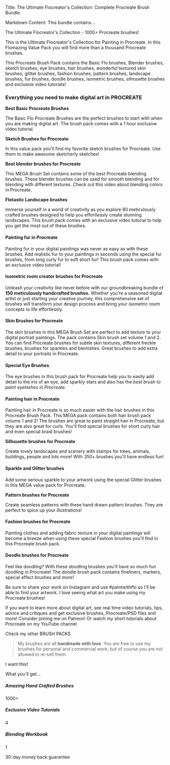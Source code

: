 Title: The Ultimate Flocreator's Collection: Complete Procreate Brush Bundle

Markdown Content:
This bundle contains...

The Ultimate Flocreator's Collection - 1000+ Procreate brushes!

This is the Ultimate Flocreator's Collection for Painting in Procreate. In this Flomazing Value Pack you will find more than a thousand Procreate brushes.

This Procreate Brush Pack contains the Basic Flo brushes, Blender brushes, sketch brushes, eye brushes, hair brushes, wonderful textured skin brushes, glitter brushes, fashion brushes, pattern brushes, landscape brushes, fur brushes, doodle brushes, isometric brushes, silhouette brushes and exclusive video tutorials!

### **Everything you need to make digital art in PROCREATE**

**Best Basic Procreate Brushes**

The Basic Flo Procreate Brushes are the perfect brushes to start with when you are making digital art. The brush pack comes with a 1 hour exclusive video tutorial.

**Sketch Brushes for Procreate**

In this value pack you'll find my favorite sketch brushes for Procreate. Use them to make awesome sketcherly sketches!

**Best blender brushes for Procreate**

This MEGA Brush Set contains some of the best Procreate blending brushes. These blender brushes can be used for smooth blending and for blending with different textures. Check out this video about blending colors in Procreate.

**Flotastic Landscape brushes**

Immerse yourself in a world of creativity as you explore 80 meticulously crafted brushes designed to help you effortlessly create stunning landscapes. This brush pack comes with an exclusive video tutorial to help you get the most out of these brushes.

#### **Painting fur in Procreate**

Painting fur in your digital paintings was never as easy as with these brushes. Add realistic fur to your paintings in seconds using the special fur brushes, from long curly fur to soft short fur! This brush pack comes with an exclusive video tutorial!

#### **Isometric room creator brushes for Procreate**

Unleash your creativity like never before with our groundbreaking bundle of **150 meticulously handcrafted brushes.** Whether you're a seasoned digital artist or just starting your creative journey, this comprehensive set of brushes will transform your design process and bring your isometric room concepts to life effortlessly.

#### **Skin Brushes for Procreate**

The skin brushes in this MEGA Brush Set are perfect to add texture to your digital portrait paintings. The pack contains Skin brush set volume 1 and 2. You can find Procreate brushes for subtle skin textures, different freckle brushes, brushes for sparkles and blemishes. Great brushes to add extra detail to your portraits in Procreate.

#### **Special Eye Brushes**

The eye brushes in this brush pack for Procreate help you to easily add detail to the iris of an eye, add sparkly stars and also has the _best brush to paint eyelashes in Procreate_.

#### **Painting hair in Procreate**

Painting hair in Procreate is so much easier with the hair brushes in this Procreate Brush Pack. This MEGA pack contains both hair brush pack volume 1 and 2! The brushes are great to paint straight hair in Procreate, but they are also great for curls. You'll find special brushes for short curly hair and even special braid brushes!

**Silhouette brushes for Procreate**

Create lovely landscapes and scenery with stamps for trees, animals, buildings, people and lots more! With 350+ brushes you'll have endless fun!

#### **Sparkle and Glitter brushes**

Add some serious sparkle to your artwork using the special Glitter brushes in this MEGA value pack for Procreate.

**Pattern brushes for Procreate**

Create seamless patterns with these hand drawn pattern brushes. They are perfect to spice up your illustrations!

#### **Fashion brushes for Procreate**

Painting clothes and adding fabric texture in your digital paintings will become a breeze when using these special Fashion brushes you'll find in this Procreate brush pack.

#### **Doodle brushes for Procreate**

Feel like doodling? With these doodling brushes you'll have so much fun doodling in Procreate! The doodle brush pack contains fineliners, markers, special effect brushes and more!

Be sure to share your work on Instagram and use #paintwithflo so I'll be able to find your artwork. I love seeing what art you make using my Procreate brushes!

If you want to learn more about digital art, see real time video tutorials, tips, advice and critiques and get exclusive brushes, Procreate/PSD files and more! Consider joining me on Patreon! Or watch my short tutorials about Procreate on my YouTube channel

Check my other BRUSH PACKS

> My brushes are all **handmade with love**. You are free to use my brushes for personal and commercial work, but of course you are not allowed to re-sell them.

I want this!

What you'll get...

##### Amazing Hand Crafted Brushes

1000+

##### Exclusive Video Tutorials

4

##### Blending Workbook

1

30-day money back guarantee
